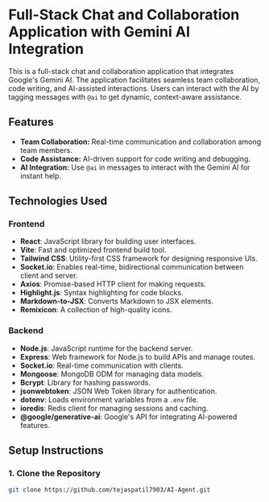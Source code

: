 # Full-Stack Chat and Collaboration Application with Gemini AI Integration

This is a full-stack chat and collaboration application that integrates Google's Gemini AI. The application facilitates seamless team collaboration, code writing, and AI-assisted interactions. Users can interact with the AI by tagging messages with `@ai` to get dynamic, context-aware assistance. 

## Features

- **Team Collaboration:** Real-time communication and collaboration among team members.
- **Code Assistance:** AI-driven support for code writing and debugging.
- **AI Integration:** Use `@ai` in messages to interact with the Gemini AI for instant help.

## Technologies Used

### Frontend

- **React**: JavaScript library for building user interfaces.
- **Vite**: Fast and optimized frontend build tool.
- **Tailwind CSS**: Utility-first CSS framework for designing responsive UIs.
- **Socket.io**: Enables real-time, bidirectional communication between client and server.
- **Axios**: Promise-based HTTP client for making requests.
- **Highlight.js**: Syntax highlighting for code blocks.
- **Markdown-to-JSX**: Converts Markdown to JSX elements.
- **Remixicon**: A collection of high-quality icons.

### Backend

- **Node.js**: JavaScript runtime for the backend server.
- **Express**: Web framework for Node.js to build APIs and manage routes.
- **Socket.io**: Real-time communication with clients.
- **Mongoose**: MongoDB ODM for managing data models.
- **Bcrypt**: Library for hashing passwords.
- **jsonwebtoken**: JSON Web Token library for authentication.
- **dotenv**: Loads environment variables from a `.env` file.
- **ioredis**: Redis client for managing sessions and caching.
- **@google/generative-ai**: Google's API for integrating AI-powered features.

## Setup Instructions

### 1. Clone the Repository

```bash
git clone https://github.com/tejaspatil7903/AI-Agent.git



